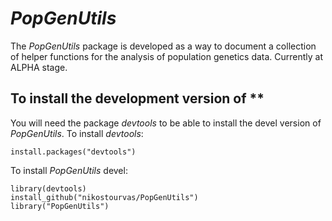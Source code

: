 # *PopGenUtils*

The *PopGenUtils* package is developed as a way to document a collection of helper functions for the analysis of population genetics data. Currently at ALPHA stage.

## To install the development version of **

You will need the package *devtools*  to be able to install the devel version of *PopGenUtils*. To install *devtools*:

```
install.packages("devtools")
```

To install *PopGenUtils* devel:

```
library(devtools)
install_github("nikostourvas/PopGenUtils")
library("PopGenUtils")
```
